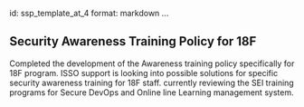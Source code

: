 id: ssp_template_at_4
format: markdown
...
## Security Awareness Training Policy for 18F

Completed the development of the Awareness training policy specifically
for 18F program. ISSO support is looking into possible solutions for specific
security awareness training for 18F staff. currently reviewing the SEI training
programs for Secure DevOps and Online line Learning management system.
